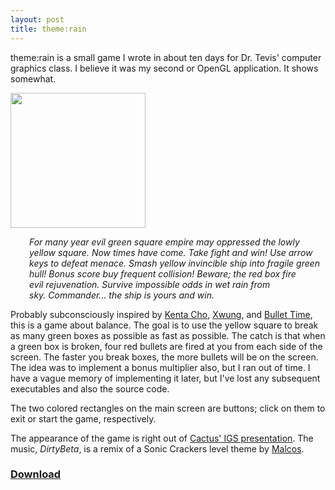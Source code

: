 ```yaml
---
layout: post
title: theme:rain
---
```

 
<div>

theme:rain is a small game I wrote in about ten days for Dr. Tevis' computer graphics class. I believe it was my second or OpenGL application. It shows somewhat.

<a href="/uploads/blog/them-rain2-png.png"><img class="alignright" title="them-rain2-png" src="/uploads/blog/them-rain2-png.png" alt="" width="216" height="216" /></a>
<p style="padding-left: 30px;"><em>For many year evil green square empire may oppressed the lowly yellow square. Now times have come. Take fight and win! Use arrow keys to defeat menace. Smash yellow invincible ship into fragile green hull! Bonus score buy frequent collision! Beware; the red box fire evil rejuvenation. Survive impossible odds in wet rain from sky. Commander... the ship is yours and win.</em></p>
Probably subconsciously inspired by <a href="http://www.asahi-net.or.jp/~cs8k-cyu/index_e.html">Kenta Cho</a>, <a href="http://www.kongregate.com/games/LoFiMinds/xwung">Xwung</a>, and <a href="http://www.kongregate.com/games/TerryCavanagh_B/bullet-time">Bullet Time</a>, this is a game about balance. The goal is to use the yellow square to break as many green boxes as possible as fast as possible. The catch is that when a green box is broken, four red bullets are fired at you from each side of the screen. The faster you break boxes, the more bullets will be on the screen. The idea was to implement a bonus multiplier also, but I ran out of time. I have a vague memory of implementing it later, but I've lost any subsequent executables and also the source code.

The two colored rectangles on the main screen are buttons; click on them to exit or start the game, respectively.

The appearance of the game is right out of <a href="http://www.flickr.com/photos/tigsource/3382678778/">Cactus' IGS presentation</a>. The music, <em>DirtyBeta</em>, is a remix of a Sonic Crackers level theme by <a href="http://ocremix.org/remix/OCR00480/">Malcos</a>.

<h3><a href="/uploads/blog/theme-rain.zip">Download</a></h3>
</div>
